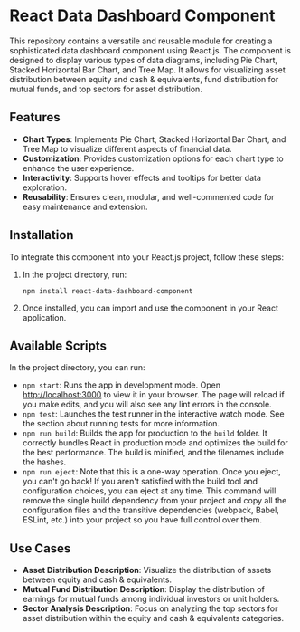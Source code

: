 # React Data Dashboard Component

This repository contains a versatile and reusable module for creating a sophisticated data dashboard component using React.js. The component is designed to display various types of data diagrams, including Pie Chart, Stacked Horizontal Bar Chart, and Tree Map. It allows for visualizing asset distribution between equity and cash & equivalents, fund distribution for mutual funds, and top sectors for asset distribution.

## Features
- **Chart Types**: Implements Pie Chart, Stacked Horizontal Bar Chart, and Tree Map to visualize different aspects of financial data.
- **Customization**: Provides customization options for each chart type to enhance the user experience.
- **Interactivity**: Supports hover effects and tooltips for better data exploration.
- **Reusability**: Ensures clean, modular, and well-commented code for easy maintenance and extension.

## Installation
To integrate this component into your React.js project, follow these steps:

1. In the project directory, run:
    ```
    npm install react-data-dashboard-component
    ```

2. Once installed, you can import and use the component in your React application.

## Available Scripts
In the project directory, you can run:

- `npm start`: Runs the app in development mode. Open [http://localhost:3000](http://localhost:3000) to view it in your browser. The page will reload if you make edits, and you will also see any lint errors in the console.
- `npm test`: Launches the test runner in the interactive watch mode. See the section about running tests for more information.
- `npm run build`: Builds the app for production to the `build` folder. It correctly bundles React in production mode and optimizes the build for the best performance. The build is minified, and the filenames include the hashes.
- `npm run eject`: Note that this is a one-way operation. Once you eject, you can't go back! If you aren't satisfied with the build tool and configuration choices, you can eject at any time. This command will remove the single build dependency from your project and copy all the configuration files and the transitive dependencies (webpack, Babel, ESLint, etc.) into your project so you have full control over them.

## Use Cases
- **Asset Distribution Description**: Visualize the distribution of assets between equity and cash & equivalents.
- **Mutual Fund Distribution Description**: Display the distribution of earnings for mutual funds among individual investors or unit holders.
- **Sector Analysis Description**: Focus on analyzing the top sectors for asset distribution within the equity and cash & equivalents categories.

